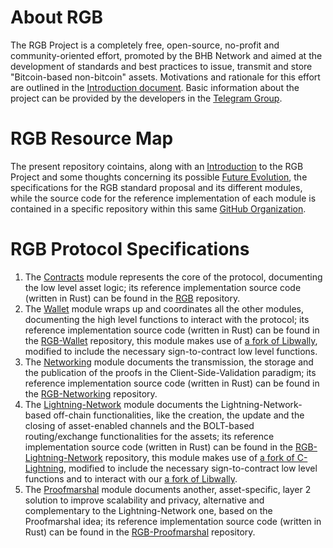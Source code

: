 # About RGB
The RGB Project is a completely free, open-source, no-profit and community-oriented effort, promoted by the BHB Network and aimed at the development of standards and best practices to issue, transmit and store "Bitcoin-based non-bitcoin" assets.
Motivations and rationale for this effort are outlined in the [Introduction document](00-introduction.md). 
Basic information about the project can be provided by the developers in the [Telegram Group](https://t.me/joinchat/AgBz-Q-r2xoeQeZLsWqFUA).

# RGB Resource Map
The present repository cointains, along with an [Introduction](00-introduction.md) to the RGB Project and some thoughts concerning its possible [Future Evolution](06-future-evolution.md), the specifications for the RGB standard proposal and its different modules, while the source code for the reference implementation of each module is contained in a specific repository within this same [GitHub Organization](https://github.com/rgb-org).

# RGB Protocol Specifications
1. The [Contracts](01-contracts.md) module represents the core of the protocol, documenting the low level asset logic; its reference implementation source code (written in Rust) can be found in the [RGB](https://github.com/rgb-org/rgb) repository.
2. The [Wallet](02-wallet.md) module wraps up and coordinates all the other modules, documenting the high level functions to interact with the protocol; its reference implementation source code (written in Rust) can be found in the [RGB-Wallet](https://github.com/rgb-org/rgb-wallet) repository, this module makes use of [a fork of Libwally](https://github.com/rgb-org/libwally-core), modified to include the necessary sign-to-contract low level functions.
3. The [Networking](03-networking.md) module documents the transmission, the storage and the publication of the proofs in the Client-Side-Validation paradigm; its reference implementation source code (written in Rust) can be found in the [RGB-Networking](https://github.com/rgb-org/rgb-networking) repository.
4. The [Lightning-Network](03-lightning-network.md) module documents the Lightning-Network-based off-chain functionalities, like the creation, the update and the closing of asset-enabled channels and the BOLT-based routing/exchange functionalities for the assets; its reference implementation source code (written in Rust) can be found in the [RGB-Lightning-Network](https://github.com/rgb-org/rgb-lightning) repository, this module makes use of [a fork of C-Lightning](https://github.com/rgb-org/lightning), modified to include the necessary sign-to-contract low level functions and to interact with our [a fork of Libwally](https://github.com/rgb-org/libwally-core).
5. The [Proofmarshal](05-proofmarshal.md) module documents another, asset-specific, layer 2 solution to improve scalability and privacy, alternative and complementary to the Lightning-Network one, based on the Proofmarshal idea; its reference implementation source code (written in Rust) can be found in the [RGB-Proofmarshal](https://github.com/rgb-org/rgb-proofmarshal) repository.
